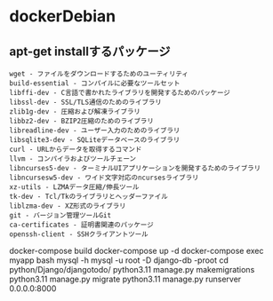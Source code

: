 # dockerDebian
## apt-get installするパッケージ
```
wget - ファイルをダウンロードするためのユーティリティ
build-essential - コンパイルに必要なツールセット
libffi-dev - C言語で書かれたライブラリを開発するためのパッケージ
libssl-dev - SSL/TLS通信のためのライブラリ
zlib1g-dev - 圧縮および解凍ライブラリ
libbz2-dev - BZIP2圧縮のためのライブラリ
libreadline-dev - ユーザー入力のためのライブラリ
libsqlite3-dev - SQLiteデータベースのライブラリ
curl - URLからデータを取得するコマンド
llvm - コンパイラおよびツールチェーン
libncurses5-dev - ターミナルUIアプリケーションを開発するためのライブラリ
libncursesw5-dev - ワイド文字対応のncursesライブラリ
xz-utils - LZMAデータ圧縮/伸長ツール
tk-dev - Tcl/Tkのライブラリとヘッダーファイル
liblzma-dev - XZ形式のライブラリ
git - バージョン管理ツールGit
ca-certificates - 証明書関連のパッケージ
openssh-client - SSHクライアントツール
```

docker-compose build
docker-compose up -d
docker-compose exec myapp bash
mysql -h mysql -u root -D django-db -proot
cd python/Django/djangotodo/
python3.11 manage.py makemigrations
python3.11 manage.py migrate
python3.11 manage.py runserver 0.0.0.0:8000